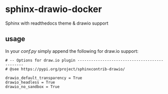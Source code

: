 # sphinx-drawio-docker
Sphinx with readthedocs theme &amp; drawio support

## usage
In your _conf.py_ simply append the following for draw.io support:
```
# -- Options for draw.io plugin ----------------------------------------------
# @see https://pypi.org/project/sphinxcontrib-drawio/

drawio_default_transparency = True
drawio_headless = True
drawio_no_sandbox = True
```
